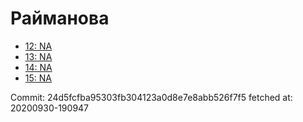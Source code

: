 # Райманова
- [12: NA](12.md)
- [13: NA](13.md)
- [14: NA](14.md)
- [15: NA](15.md)

Commit: 24d5fcfba95303fb304123a0d8e7e8abb526f7f5
 fetched at: 20200930-190947
